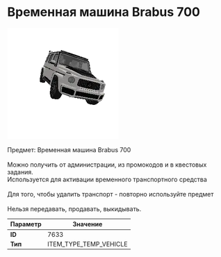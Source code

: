 # Временная машина Brabus 700

![Item Image](../img/7633.webp?raw=true)

Предмет: Временная машина Brabus 700<br><br>Можно получить от администрации, из промокодов и в квестовых задания.<br>Используется для активации временного транспортного средства<br><br>Для того, чтобы удалить транспорт - повторно используйте предмет<br><br>Нельзя передавать, продавать, выкидывать.


| Параметр | Значение |
|----------|----------|
| **ID** | 7633 |
| **Тип** | ITEM_TYPE_TEMP_VEHICLE |


